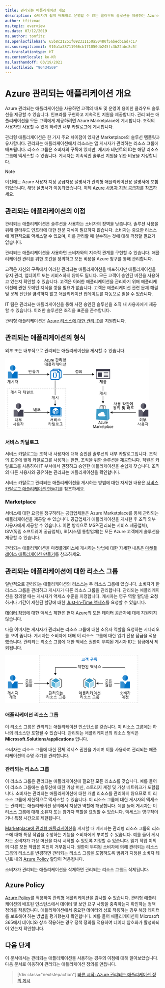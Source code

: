 ```yaml
---
title: 관리되는 애플리케이션 개요
description: 소비자가 쉽게 배포하고 운영할 수 있는 클라우드 솔루션을 제공하는 Azure Managed Applications에 대한 개념을 설명합니다.
author: tfitzmac
ms.topic: overview
ms.date: 07/12/2019
ms.author: tomfitz
ms.openlocfilehash: 65b8c21251f092311150a50480f5abecb1ad7c17
ms.sourcegitcommit: 910a1a38711966cb171050db245fc3b22abc8c5f
ms.translationtype: HT
ms.contentlocale: ko-KR
ms.lasthandoff: 03/19/2021
ms.locfileid: "96434569"
---
```

# <a name="azure-managed-applications-overview"></a>Azure 관리되는 애플리케이션 개요

Azure 관리되는 애플리케이션을 사용하면 고객의 배포 및 운영이 용이한 클라우드 솔루션을 제공할 수 있습니다. 인프라를 구현하고 지속적인 지원을 제공합니다. 관리 되는 애플리케이션을 모든 고객에게 제공하려면 Azure Marketplace에 게시합니다. 조직의 사용자만 사용할 수 있게 하려면 내부 카탈로그에 게시합니다. 

관리형 애플리케이션은 한 가지 주요 차이점이 있지만 Marketplace의 솔루션 템플릿과 유사합니다. 관리되는 애플리케이션에서 리소스는 앱 게시자가 관리하는 리소스 그룹에 배포됩니다. 리소스 그룹은 소비자의 구독에 있지만, 게시자 테넌트의 ID는 해당 리소스 그룹에 액세스할 수 있습니다. 게시자는 지속적인 솔루션 지원을 위한 비용을 지정합니다.

> [!NOTE]
> 이전에는 Azure 사용자 지정 공급자용 설명서가 관리형 애플리케이션용 설명서에 포함되었습니다. 해당 설명서가 이동되었습니다. 이제 [Azure 사용자 지정 공급자](../custom-providers/overview.md)를 참조하세요.

## <a name="advantages-of-managed-applications"></a>관리되는 애플리케이션의 이점

관리되는 애플리케이션은 솔루션을 사용하는 소비자의 장벽을 낮춥니다. 솔루션 사용을 위해 클라우드 인프라에 대한 전문 지식이 필요하지 않습니다. 소비자는 중요한 리소스에 제한적으로 액세스할 수 있으며, 이를 관리할 때 실수하는 것에 대해 걱정할 필요가 없습니다. 

관리되는 애플리케이션을 사용하면 소비자와의 지속적 관계를 구현할 수 있습니다. 애플리케이션 관리를 위한 조건을 정의하고 모든 비용을 Azure 청구를 통해 관리합니다.

고객은 자신의 구독에서 이러한 관리되는 애플리케이션을 배포하지만 애플리케이션을 유지 관리, 업데이트 또는 서비스하지 않아도 됩니다. 모든 고객이 승인된 버전을 사용하고 있는지 확인할 수 있습니다. 고객은 이러한 애플리케이션을 관리하기 위해 애플리케이션에 관한 도메인 지식을 쌓을 필요가 없습니다. 고객은 애플리케이션 관련 문제 해결 및 문제 진단을 염려하지 않고 애플리케이션 업데이트를 자동으로 얻을 수 있습니다. 

IT 팀은 관리되는 애플리케이션을 통해 사전 승인된 솔루션을 조직 내 사용자에게 제공할 수 있습니다. 이러한 솔루션은 조직을 표준을 준수합니다.

관리형 애플리케이션은 [Azure 리소스에 대한 관리 ID](./publish-managed-identity.md)를 지원합니다.

## <a name="types-of-managed-applications"></a>관리되는 애플리케이션의 형식

외부 또는 내부적으로 관리되는 애플리케이션을 게시할 수 있습니다.

![내부 또는 외부적으로 게시](./media/overview/manage_app_options.png)

### <a name="service-catalog"></a>서비스 카탈로그

서비스 카탈로그는 조직 내 사용자에 대해 승인된 솔루션의 내부 카탈로그입니다. 조직의 표준에 맞게 카탈로그를 사용하는 한편, 조직을 위한 솔루션을 제공합니다. 직원은 카탈로그를 사용하여 IT 부서에서 권장하고 승인한 애플리케이션을 손쉽게 찾습니다. 조직의 다른 사용자와 공유하는 관리되는 애플리케이션을 확인합니다.

서비스 카탈로그 관리되는 애플리케이션을 게시하는 방법에 대한 자세한 내용은 [서비스 카탈로그 애플리케이션 만들기](publish-service-catalog-app.md)를 참조하세요.

### <a name="marketplace"></a>Marketplace

서비스에 대한 요금을 청구하려는 공급업체들은 Azure Marketplace를 통해 관리되는 애플리케이션을 제공할 수 있습니다. 공급업체가 애플리케이션을 게시한 후 조직 외부 사용자에게 제공할 수 있습니다. 이런 방식으로 MSP(관리되는 서비스 제공업체), ISV(독립 소프트웨어 공급업체), SI(시스템 통합업체)는 모든 Azure 고객에게 솔루션을 제공할 수 있습니다.

관리되는 애플리케이션을 마켓플레이스에 게시하는 방법에 대한 자세한 내용은 [마켓플레이스 애플리케이션 만들기](../../marketplace/create-new-azure-apps-offer.md)를 참조하세요.

## <a name="resource-groups-for-managed-applications"></a>관리되는 애플리케이션에 대한 리소스 그룹

일반적으로 관리되는 애플리케이션의 리소스는 두 리소스 그룹에 있습니다. 소비자가 한 리소스 그룹을 관리하고 게시자가 다른 리소스 그룹을 관리합니다. 관리되는 애플리케이션을 정의할 때는 게시자가 액세스 수준을 지정합니다. 게시자는 영구 역할 할당을 요청하거나 기간이 제한된 할당에 대한 [Just-In-Time 액세스](request-just-in-time-access.md)를 요청할 수 있습니다.

[데이터 작업](../../role-based-access-control/role-definitions.md)에 대한 액세스 제한은 현재 Azure의 모든 데이터 공급자에 대해 지원되지 않습니다.

다음 이미지는 게시자가 관리되는 리소스 그룹에 대한 소유자 역할을 요청하는 시나리오를 보여 줍니다. 게시자는 소비자에 대해 이 리소스 그룹에 대한 읽기 전용 잠금을 적용했습니다. 관리되는 리소스 그룹에 대한 액세스 권한이 부여된 게시자 ID는 잠금에서 제외됩니다.

![리소스 그룹 액세스](./media/overview/access.png)

### <a name="application-resource-group"></a>애플리케이션 리소스 그룹

이 리소스 그룹은 관리되는 애플리케이션 인스턴스를 갖습니다. 이 리소스 그룹에는 하나의 리소스만 포함될 수 있습니다. 관리되는 애플리케이션의 리소스 형식은 **Microsoft.Solutions/applications** 입니다.

소비자는 리소스 그룹에 대한 전체 액세스 권한을 가지며 이를 사용하여 관리되는 애플리케이션의 수명 주기를 관리합니다.

### <a name="managed-resource-group"></a>관리되는 리소스 그룹

이 리소스 그룹은 관리되는 애플리케이션에 필요한 모든 리소스를 갖습니다. 예를 들어 이 리소스 그룹에는 솔루션에 대한 가상 머신, 스토리지 계정 및 가상 네트워크가 포함됩니다. 소비자는 관리되는 애플리케이션에 대한 개별 리소스를 관리하지 않으므로 이 리소스 그룹에 제한적으로 액세스할 수 있습니다. 이 리소스 그룹에 대한 게시자의 액세스는 관리되는 애플리케이션 정의에서 지정한 역할에 해당합니다. 예를 들어 게시자는 이 리소스 그룹에 대해 소유자 또는 참가자 역할을 요청할 수 있습니다. 액세스는 영구적이거나 특정 시간으로 제한됩니다.

[Marketplace에 관리형 애플리케이션](../../marketplace/create-new-azure-apps-offer.md)을 게시할 때 게시자는 관리형 리소스 그룹의 리소스에 대해 특정 작업을 수행하는 기능을 소비자에게 부여할 수 있습니다. 예를 들어 게시자는 소비자가 가상 머신을 다시 시작할 수 있도록 지정할 수 있습니다. 읽기 작업 이외의 다른 모든 작업은 여전히 거부됩니다. 권한이 부여된 소비자에 의해 관리되는 리소스 그룹의 리소스를 변경하면 관리되는 리소스 그룹을 포함하도록 범위가 지정된 소비자 테넌트 내의 [Azure Policy](../../governance/policy/overview.md) 할당이 적용됩니다.

소비자가 관리되는 애플리케이션을 삭제하면 관리되는 리소스 그룹도 삭제됩니다.

## <a name="azure-policy"></a>Azure Policy

[Azure Policy](../../governance/policy/overview.md)를 적용하여 관리형 애플리케이션을 감사할 수 있습니다. 관리형 애플리케이션의 배포된 인스턴스에서 데이터 및 보안 요구 사항을 충족하는지 확인하는 정책 정의를 적용합니다. 애플리케이션에서 중요한 데이터와 상호 작용하는 경우 해당 데이터를 보호해야 하는 방법을 평가했는지 확인합니다. 예를 들어 애플리케이션이 Microsoft 365에서 데이터와 상호 작용하는 경우 정책 정의를 적용하여 데이터 암호화가 활성화되어 있는지 확인합니다.

## <a name="next-steps"></a>다음 단계

이 문서에서는 관리되는 애플리케이션을 사용하는 경우의 이점에 대해 알아보았습니다. 다음 문서로 이동하여 관리되는 애플리케이션 정의를 만듭니다.

> [!div class="nextstepaction"]
> [빠른 시작: Azure 관리되는 애플리케이션 정의 게시](publish-service-catalog-app.md)